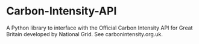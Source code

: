 # Carbon-Intensity-API
A Python library to interface with the Official Carbon Intensity API for Great Britain developed by National Grid. See carbonintensity.org.uk.
